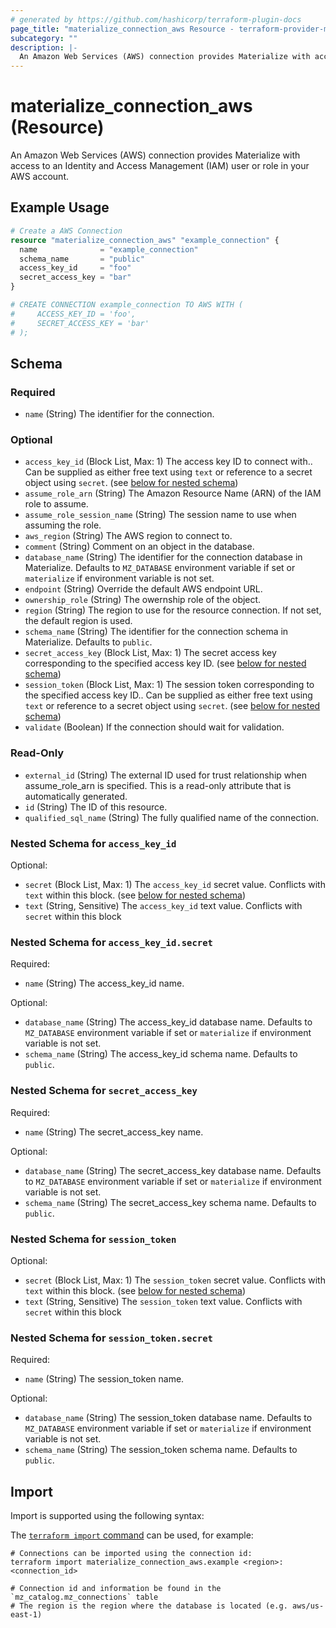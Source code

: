 ```yaml
---
# generated by https://github.com/hashicorp/terraform-plugin-docs
page_title: "materialize_connection_aws Resource - terraform-provider-materialize"
subcategory: ""
description: |-
  An Amazon Web Services (AWS) connection provides Materialize with access to an Identity and Access Management (IAM) user or role in your AWS account.
---
```


# materialize_connection_aws (Resource)

An Amazon Web Services (AWS) connection provides Materialize with access to an Identity and Access Management (IAM) user or role in your AWS account.

## Example Usage

```terraform
# Create a AWS Connection
resource "materialize_connection_aws" "example_connection" {
  name              = "example_connection"
  schema_name       = "public"
  access_key_id     = "foo"
  secret_access_key = "bar"
}

# CREATE CONNECTION example_connection TO AWS WITH (
#     ACCESS_KEY_ID = 'foo',
#     SECRET_ACCESS_KEY = 'bar'
# );
```

<!-- schema generated by tfplugindocs -->
## Schema

### Required

- `name` (String) The identifier for the connection.

### Optional

- `access_key_id` (Block List, Max: 1) The access key ID to connect with.. Can be supplied as either free text using `text` or reference to a secret object using `secret`. (see [below for nested schema](#nestedblock--access_key_id))
- `assume_role_arn` (String) The Amazon Resource Name (ARN) of the IAM role to assume.
- `assume_role_session_name` (String) The session name to use when assuming the role.
- `aws_region` (String) The AWS region to connect to.
- `comment` (String) Comment on an object in the database.
- `database_name` (String) The identifier for the connection database in Materialize. Defaults to `MZ_DATABASE` environment variable if set or `materialize` if environment variable is not set.
- `endpoint` (String) Override the default AWS endpoint URL.
- `ownership_role` (String) The owernship role of the object.
- `region` (String) The region to use for the resource connection. If not set, the default region is used.
- `schema_name` (String) The identifier for the connection schema in Materialize. Defaults to `public`.
- `secret_access_key` (Block List, Max: 1) The secret access key corresponding to the specified access key ID. (see [below for nested schema](#nestedblock--secret_access_key))
- `session_token` (Block List, Max: 1) The session token corresponding to the specified access key ID.. Can be supplied as either free text using `text` or reference to a secret object using `secret`. (see [below for nested schema](#nestedblock--session_token))
- `validate` (Boolean) If the connection should wait for validation.

### Read-Only

- `external_id` (String) The external ID used for trust relationship when assume_role_arn is specified. This is a read-only attribute that is automatically generated.
- `id` (String) The ID of this resource.
- `qualified_sql_name` (String) The fully qualified name of the connection.

<a id="nestedblock--access_key_id"></a>
### Nested Schema for `access_key_id`

Optional:

- `secret` (Block List, Max: 1) The `access_key_id` secret value. Conflicts with `text` within this block. (see [below for nested schema](#nestedblock--access_key_id--secret))
- `text` (String, Sensitive) The `access_key_id` text value. Conflicts with `secret` within this block

<a id="nestedblock--access_key_id--secret"></a>
### Nested Schema for `access_key_id.secret`

Required:

- `name` (String) The access_key_id name.

Optional:

- `database_name` (String) The access_key_id database name. Defaults to `MZ_DATABASE` environment variable if set or `materialize` if environment variable is not set.
- `schema_name` (String) The access_key_id schema name. Defaults to `public`.



<a id="nestedblock--secret_access_key"></a>
### Nested Schema for `secret_access_key`

Required:

- `name` (String) The secret_access_key name.

Optional:

- `database_name` (String) The secret_access_key database name. Defaults to `MZ_DATABASE` environment variable if set or `materialize` if environment variable is not set.
- `schema_name` (String) The secret_access_key schema name. Defaults to `public`.


<a id="nestedblock--session_token"></a>
### Nested Schema for `session_token`

Optional:

- `secret` (Block List, Max: 1) The `session_token` secret value. Conflicts with `text` within this block. (see [below for nested schema](#nestedblock--session_token--secret))
- `text` (String, Sensitive) The `session_token` text value. Conflicts with `secret` within this block

<a id="nestedblock--session_token--secret"></a>
### Nested Schema for `session_token.secret`

Required:

- `name` (String) The session_token name.

Optional:

- `database_name` (String) The session_token database name. Defaults to `MZ_DATABASE` environment variable if set or `materialize` if environment variable is not set.
- `schema_name` (String) The session_token schema name. Defaults to `public`.

## Import

Import is supported using the following syntax:

The [`terraform import` command](https://developer.hashicorp.com/terraform/cli/commands/import) can be used, for example:

```shell
# Connections can be imported using the connection id:
terraform import materialize_connection_aws.example <region>:<connection_id>

# Connection id and information be found in the `mz_catalog.mz_connections` table
# The region is the region where the database is located (e.g. aws/us-east-1)
```
